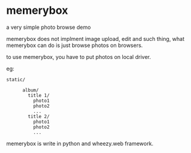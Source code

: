 # memerybox
a very simple photo browse demo

memerybox does not implment image upload, edit and such thing,  what memerybox can do is just browse photos on browsers.

to use memerybox, you have to put photos on local driver.

eg:

    static/
    
          album/
            title 1/
              photo1
              photo2
              ...
            title 2/
              photo1
              photo2
              ...

memerybox is write in python and wheezy.web framework.
